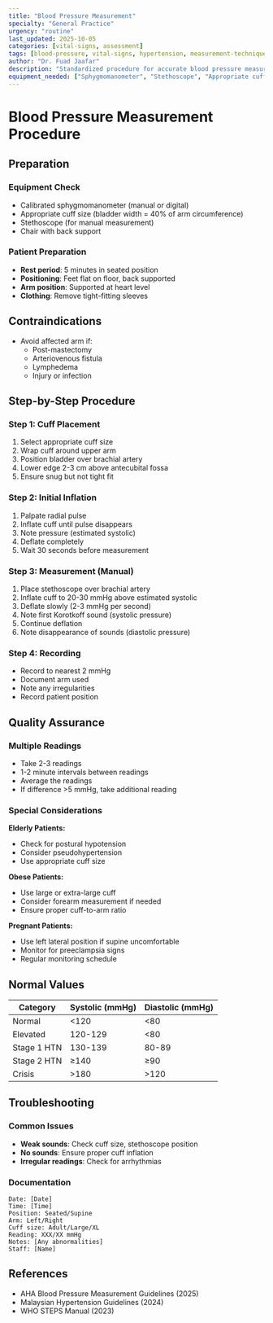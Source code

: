 ```yaml
---
title: "Blood Pressure Measurement"
specialty: "General Practice"
urgency: "routine"
last_updated: 2025-10-05
categories: [vital-signs, assessment]
tags: [blood-pressure, vital-signs, hypertension, measurement-technique]
author: "Dr. Fuad Jaafar"
description: "Standardized procedure for accurate blood pressure measurement"
equipment_needed: ["Sphygmomanometer", "Stethoscope", "Appropriate cuff sizes"]
---
```


# Blood Pressure Measurement Procedure

## Preparation

### Equipment Check
- Calibrated sphygmomanometer (manual or digital)
- Appropriate cuff size (bladder width = 40% of arm circumference)
- Stethoscope (for manual measurement)
- Chair with back support

### Patient Preparation
- **Rest period**: 5 minutes in seated position
- **Positioning**: Feet flat on floor, back supported
- **Arm position**: Supported at heart level
- **Clothing**: Remove tight-fitting sleeves

## Contraindications
- Avoid affected arm if:
  - Post-mastectomy
  - Arteriovenous fistula
  - Lymphedema
  - Injury or infection

## Step-by-Step Procedure

### Step 1: Cuff Placement
1. Select appropriate cuff size
2. Wrap cuff around upper arm
3. Position bladder over brachial artery
4. Lower edge 2-3 cm above antecubital fossa
5. Ensure snug but not tight fit

### Step 2: Initial Inflation
1. Palpate radial pulse
2. Inflate cuff until pulse disappears
3. Note pressure (estimated systolic)
4. Deflate completely
5. Wait 30 seconds before measurement

### Step 3: Measurement (Manual)
1. Place stethoscope over brachial artery
2. Inflate cuff to 20-30 mmHg above estimated systolic
3. Deflate slowly (2-3 mmHg per second)
4. Note first Korotkoff sound (systolic pressure)
5. Continue deflation
6. Note disappearance of sounds (diastolic pressure)

### Step 4: Recording
- Record to nearest 2 mmHg
- Document arm used
- Note any irregularities
- Record patient position

## Quality Assurance

### Multiple Readings
- Take 2-3 readings
- 1-2 minute intervals between readings
- Average the readings
- If difference >5 mmHg, take additional reading

### Special Considerations

**Elderly Patients:**
- Check for postural hypotension
- Consider pseudohypertension
- Use appropriate cuff size

**Obese Patients:**
- Use large or extra-large cuff
- Consider forearm measurement if needed
- Ensure proper cuff-to-arm ratio

**Pregnant Patients:**
- Use left lateral position if supine uncomfortable
- Monitor for preeclampsia signs
- Regular monitoring schedule

## Normal Values

| Category | Systolic (mmHg) | Diastolic (mmHg) |
|----------|-----------------|------------------|
| Normal | <120 | <80 |
| Elevated | 120-129 | <80 |
| Stage 1 HTN | 130-139 | 80-89 |
| Stage 2 HTN | ≥140 | ≥90 |
| Crisis | >180 | >120 |

## Troubleshooting

### Common Issues
- **Weak sounds**: Check cuff size, stethoscope position
- **No sounds**: Ensure proper cuff inflation
- **Irregular readings**: Check for arrhythmias

### Documentation
```
Date: [Date]
Time: [Time]
Position: Seated/Supine
Arm: Left/Right
Cuff size: Adult/Large/XL
Reading: XXX/XX mmHg
Notes: [Any abnormalities]
Staff: [Name]
```

## References
- AHA Blood Pressure Measurement Guidelines (2025)
- Malaysian Hypertension Guidelines (2024)
- WHO STEPS Manual (2023)
